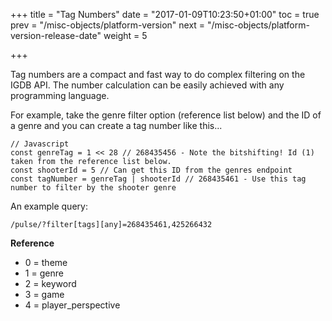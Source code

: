+++
title = "Tag Numbers"
date = "2017-01-09T10:23:50+01:00"
toc = true
prev = "/misc-objects/platform-version"
next = "/misc-objects/platform-version-release-date"
weight = 5

+++

Tag numbers are a compact and fast way to do complex filtering on the IGDB API. The number calculation can be easily achieved with any programming language.

For example, take the genre filter option (reference list below) and the ID of a genre and you can create a tag number like this...

```
// Javascript
const genreTag = 1 << 28 // 268435456 - Note the bitshifting! Id (1) taken from the reference list below.
const shooterId = 5 // Can get this ID from the genres endpoint
const tagNumber = genreTag | shooterId // 268435461 - Use this tag number to filter by the shooter genre
```

An example query:
```
/pulse/?filter[tags][any]=268435461,425266432
```

**Reference**

* 0 = theme
* 1 = genre
* 2 = keyword
* 3 = game
* 4 = player_perspective
